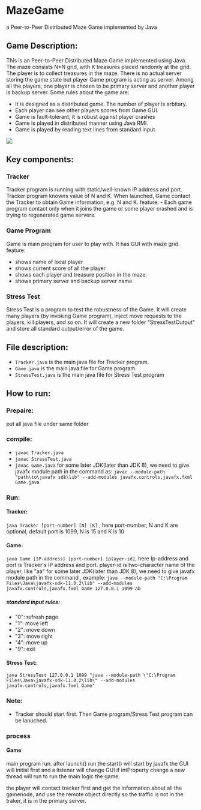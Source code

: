 # MazeGame
a Peer-to-Peer Distributed Maze Game implemented by Java

## Game Description:
This is an Peer-to-Peer Distributed Maze Game implemented using Java. The maze consists N*N grid, with K treasures placed randomly at the grid. The player is to collect treasures in the maze. There is no actual server storing the game state but player Game program is acting as server. Among all the players, one player is chosen to be primary server and another player is backup server.
Some rules about the game are:
- It is designed as a distributed game. The number of player is arbitary.
- Each player can see other players scores from Game GUI.
- Game is fault-tolerant, it is robust against player crashes
- Game is played in distributed manner using Java RMI.
- Game is played by reading text lines from standard input

![](MazeGame.PNG)

## Key components:
### Tracker
Tracker program is running with static/well-known IP address and port. Tracker program knowns value of N and K. When launched, Game contact the Tracker to obtain Game information, e.g. N and K.
feature:
	- Each game program contact only when it joins the game or some player crashed and is trying to regenerated game servers.
		
### Game Program
Game is main program for user to play with. It has GUI with maze grid.
feature:
- shows name of local player
- shows current score of all the player
- shows each player and treasure position in the maze
- shows primary server and backup server name

### Stress Test
Stress Test is a program to test the robustness of the Game. It will create many players (by invoking Game program), inject move requests to the players, kill players, and so on. It will create a new folder "StressTestOutput" and store all standard output/error of the game.
	

## File description:
- `Tracker.java` is the main java file for Tracker program.
- `Game.java` is the main java file for Game program.
- `StressTest.java` is the main java file for Stress Test program


## How to run:
### Prepaire:
put all java file under same folder

### compile:
- `javac Tracker.java`
- `javac StressTest.java`
- `javac Game.java`
for some later JDK(later than JDK 8), we need to give javafx module path in the command as:
	`javac --module-path "path\to\javafx sdk\lib" --add-modules javafx.controls,javafx.fxml Game.java`
	
### Run:
#### Tracker:
`java Tracker [port-number] [N] [K]` , here port-number, N and K are optional, default port is 1099, N is 15 and K is 10
#### Game:
`java Game [IP-address] [port-number] [player-id]`, here Ip-address and port is Tracker's IP address and port. player-id is two-character name of the player, like "aa"
for some later JDK(later than JDK 8), we need to give javafx module path in the command , example:
	`java --module-path "C:\Program Files\Java\javafx-sdk-11.0.2\lib" --add-modules javafx.controls,javafx.fxml Game 127.0.0.1 1099 ab`
##### standard input rules:
- "0": refresh page
- "1": move left
- "2": move down
- "3": move right
- "4": move up
- "9": exit
#### Stress Test:
`java StressTest 127.0.0.1 1099 "java --module-path \"C:\Program Files\Java\javafx-sdk-11.0.2\lib\" --add-modules javafx.controls,javafx.fxml Game"`
	
### Note: 
- Tracker should start first. Then Game program/Stress Test program can be lanuched.


### process

#### Game
main program run. after launch() run the start() will start by javafx
the GUI will initial first and a listener will change GUI if intProperty change
a new thread will run to run the main logic the game.

the player will contact tracker first and get the information about all the gamenode, and use the remote  object directly so the traffic is not in the traker, it is in the primary server.